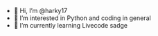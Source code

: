 - 👋 Hi, I’m @harky17
- 👀 I’m interested in Python and coding in general
- 🌱 I’m currently learning Livecode sadge


